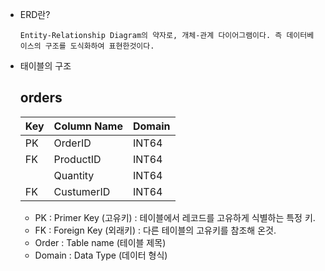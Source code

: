- ERD란?

      Entity-Relationship Diagram의 약자로, 개체-관계 다이어그램이다. 즉 데이터베이스의 구조를 도식화하여 표현한것이다.

- 태이블의 구조

  ## orders

  | Key | Column Name | Domain |
  | --- | ----------- | ------ |
  | PK  | OrderID     | INT64  |
  | FK  | ProductID   | INT64  |
  |     | Quantity    | INT64  |
  | FK  | CustumerID  | INT64  |

  - PK : Primer Key (고유키) : 테이블에서 레코드를 고유하게 식별하는 특정 키.
  - FK : Foreign Key (외래키) : 다른 테이블의 고유키를 참조해 온것.
  - Order : Table name (테이블 제목)
  - Domain : Data Type (데이터 형식)
